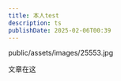 ```yaml
---
title: 本人test
description: ts
publishDate: 2025-02-06T00:39
---
```

public/assets/images/25553.jpg

文章在这
